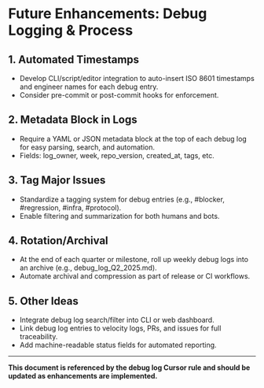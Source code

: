 <!-- === OmniNode:Metadata ===
author: OmniNode Team
copyright: OmniNode Team
created_at: '2025-05-28T12:40:26.309094'
description: Stamped by ONEX
entrypoint: python://future_enhancements.md
hash: 3a4ca588fb50a0cc507dd1354b5fa414114126f3c90bf3946a15994b75bee3f5
last_modified_at: '2025-05-29T11:50:14.897803+00:00'
lifecycle: active
meta_type: tool
metadata_version: 0.1.0
name: future_enhancements.md
namespace: omnibase.future_enhancements
owner: OmniNode Team
protocol_version: 0.1.0
runtime_language_hint: python>=3.11
schema_version: 0.1.0
state_contract: state_contract://default
tools: null
uuid: 80d966bb-eb93-4688-8a4c-fcdf1c1f5ca7
version: 1.0.0

<!-- === /OmniNode:Metadata === -->


# Future Enhancements: Debug Logging & Process

## 1. Automated Timestamps
- Develop CLI/script/editor integration to auto-insert ISO 8601 timestamps and engineer names for each debug entry.
- Consider pre-commit or post-commit hooks for enforcement.

## 2. Metadata Block in Logs
- Require a YAML or JSON metadata block at the top of each debug log for easy parsing, search, and automation.
- Fields: log_owner, week, repo_version, created_at, tags, etc.

## 3. Tag Major Issues
- Standardize a tagging system for debug entries (e.g., #blocker, #regression, #infra, #protocol).
- Enable filtering and summarization for both humans and bots.

## 4. Rotation/Archival
- At the end of each quarter or milestone, roll up weekly debug logs into an archive (e.g., debug_log_Q2_2025.md).
- Automate archival and compression as part of release or CI workflows.

## 5. Other Ideas
- Integrate debug log search/filter into CLI or web dashboard.
- Link debug log entries to velocity logs, PRs, and issues for full traceability.
- Add machine-readable status fields for automated reporting.

---

**This document is referenced by the debug log Cursor rule and should be updated as enhancements are implemented.**
